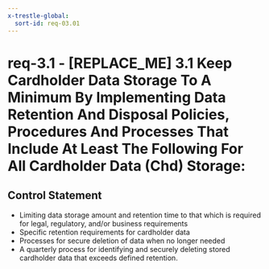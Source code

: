 ```yaml
---
x-trestle-global:
  sort-id: req-03.01
---
```


# req-3.1 - \[REPLACE_ME\] 3.1 Keep Cardholder Data Storage To A Minimum By Implementing Data Retention And Disposal Policies, Procedures And Processes That Include At Least The Following For All Cardholder Data (Chd) Storage:

## Control Statement

* Limiting data storage amount and retention time to that
which is required for legal, regulatory, and/or business requirements
* Specific retention requirements for cardholder data
* Processes for secure deletion of data when no longer needed
* A quarterly process for identifying and securely deleting stored
cardholder data that exceeds defined retention.
